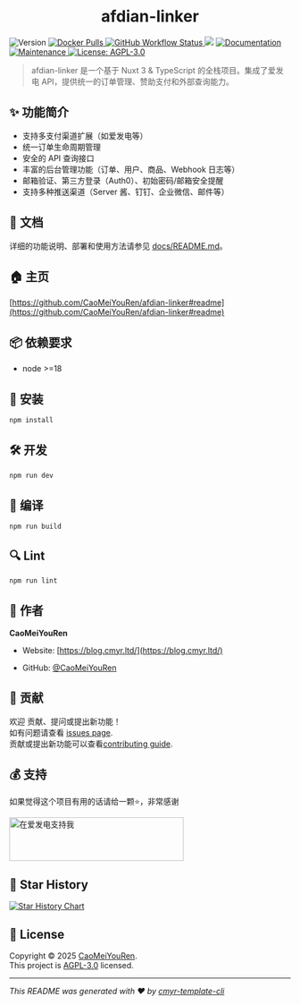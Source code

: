 <h1 align="center">afdian-linker </h1>
<p>
  <img alt="Version" src="https://img.shields.io/github/package-json/v/CaoMeiYouRen/afdian-linker.svg" />
  <a href="https://hub.docker.com/r/caomeiyouren/afdian-linker" target="_blank">
    <img alt="Docker Pulls" src="https://img.shields.io/docker/pulls/caomeiyouren/afdian-linker">
  </a>
  <a href="https://github.com/CaoMeiYouRen/afdian-linker/actions?query=workflow%3ARelease" target="_blank">
    <img alt="GitHub Workflow Status" src="https://img.shields.io/github/actions/workflow/status/CaoMeiYouRen/afdian-linker/release.yml?branch=master">
  </a>
  <img src="https://img.shields.io/badge/node-%3E%3D18-blue.svg" />
  <a href="https://github.com/CaoMeiYouRen/afdian-linker#readme" target="_blank">
    <img alt="Documentation" src="https://img.shields.io/badge/documentation-yes-brightgreen.svg" />
  </a>
  <a href="https://github.com/CaoMeiYouRen/afdian-linker/graphs/commit-activity" target="_blank">
    <img alt="Maintenance" src="https://img.shields.io/badge/Maintained%3F-yes-green.svg" />
  </a>
  <a href="https://github.com/CaoMeiYouRen/afdian-linker/blob/master/LICENSE" target="_blank">
    <img alt="License: AGPL-3.0" src="https://img.shields.io/github/license/CaoMeiYouRen/afdian-linker?color=yellow" />
  </a>
</p>


> afdian-linker 是一个基于 Nuxt 3 & TypeScript 的全栈项目。集成了爱发电 API，提供统一的订单管理、赞助支付和外部查询能力。

## ✨ 功能简介

- 支持多支付渠道扩展（如爱发电等）
- 统一订单生命周期管理
- 安全的 API 查询接口
- 丰富的后台管理功能（订单、用户、商品、Webhook 日志等）
- 邮箱验证、第三方登录（Auth0）、初始密码/邮箱安全提醒
- 支持多种推送渠道（Server 酱、钉钉、企业微信、邮件等）

## 📖 文档

详细的功能说明、部署和使用方法请参见 [docs/README.md](./docs/README.md)。

## 🏠 主页

[https://github.com/CaoMeiYouRen/afdian-linker#readme](https://github.com/CaoMeiYouRen/afdian-linker#readme)


## 📦 依赖要求


- node >=18

## 🚀 安装

```sh
npm install
```

## 🛠️ 开发

```sh
npm run dev
```

## 🔧 编译

```sh
npm run build
```

## 🔍 Lint

```sh
npm run lint
```


## 👤 作者


**CaoMeiYouRen**

* Website: [https://blog.cmyr.ltd/](https://blog.cmyr.ltd/)

* GitHub: [@CaoMeiYouRen](https://github.com/CaoMeiYouRen)


## 🤝 贡献

欢迎 贡献、提问或提出新功能！<br />如有问题请查看 [issues page](https://github.com/CaoMeiYouRen/afdian-linker/issues). <br/>贡献或提出新功能可以查看[contributing guide](https://github.com/CaoMeiYouRen/afdian-linker/blob/master/CONTRIBUTING.md).

## 💰 支持

如果觉得这个项目有用的话请给一颗⭐️，非常感谢

<a href="https://afdian.com/@CaoMeiYouRen">
  <img src="https://oss.cmyr.dev/images/202306192324870.png" width="312px" height="78px" alt="在爱发电支持我">
</a>


## 🌟 Star History

[![Star History Chart](https://api.star-history.com/svg?repos=CaoMeiYouRen/afdian-linker&type=Date)](https://star-history.com/#CaoMeiYouRen/afdian-linker&Date)

## 📝 License

Copyright © 2025 [CaoMeiYouRen](https://github.com/CaoMeiYouRen).<br />
This project is [AGPL-3.0](https://github.com/CaoMeiYouRen/afdian-linker/blob/master/LICENSE) licensed.

***
_This README was generated with ❤️ by [cmyr-template-cli](https://github.com/CaoMeiYouRen/cmyr-template-cli)_

